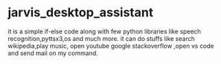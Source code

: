 # jarvis_desktop_assistant
it is a simple if-else code along with few python libraries like speech recognition,pyttsx3,os and much more.
it can do stuffs like search wikipedia,play music, open youtube google stackoverflow ,open vs code and send mail on my command.
